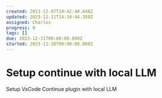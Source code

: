 ```yaml
---
created: 2023-12-07T19:42:40.648Z
updated: 2023-12-11T14:10:44.359Z
assigned: Charles
progress: 0
tags: []
due: 2023-12-31T00:00:00.000Z
started: 2023-11-30T00:00:00.000Z
---
```


# Setup continue with local LLM

Setup VsCode Continue plugin with local LLM

